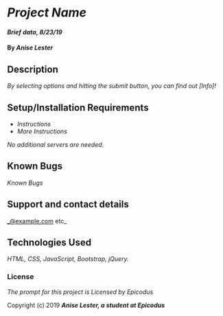 # _Project Name_

#### _Brief data, 8/23/19_

#### By _**Anise Lester**_

## Description

_By selecting options and hitting the submit button, you can find out [Info]!_

## Setup/Installation Requirements

* _Instructions_
* _More Instructions_


_No additional servers are needed._

## Known Bugs

_Known Bugs_

## Support and contact details

_@example.com etc_

## Technologies Used

_HTML, CSS, JavaScript, Bootstrap, jQuery._

### License

*The prompt for this project is Licensed by Epicodus*

Copyright (c) 2019 **_Anise Lester, a student at Epicodus_**
